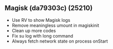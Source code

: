 ## Magisk (da79303c) (25210)

- Use RV to show Magisk logs
- Remove meaningless umount in magiskinit
- Clean up more codes
- Fix su log with long command
- Always fetch network state on process onStart
